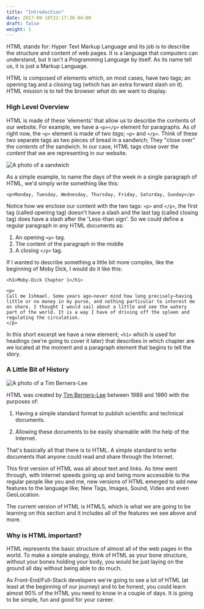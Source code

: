 ```yaml
---
title: "Introduction"
date: 2017-09-10T22:17:38-04:00
draft: false
weight: 1
---
```


HTML stands for:
<span class="bold">H</span>yper
<span class="bold">T</span>ext
<span class="bold">M</span>arkup
<span class="bold">L</span>anguage and its job is to describe
the structure and content of web pages.
It is a language that computers can understand, but it isn't a
Programming Language by itself. As its name tell us, it is just a Markup Language.

HTML is composed of elements which, on most cases, have two tags; an opening
tag and a closing tag (which has an extra forward slash on it). HTML mission
is to tell the browser *what* do we want to display.

### High Level Overview

HTML is made of these 'elements' that allow us to describe the
contents of our website. For example, we have a `<p></p>` element for paragraphs.
As of right now, the `<p>` element is made of two *tags*; `<p>` and `</p>`.
Think of these two separate
tags as two pieces of bread in a sandwich; They "close over" the
*contents* of the sandwich. In our case, HTML tags close over the *content*
 that we are representing in our website.

![A photo of a sandwich](sandwich.jpg?width=60%)

As a simple example, to name the days of the week in a single paragraph of HTML,
we'd simply write something like this:

    <p>Monday, Tuesday, Wednesday, Thursday, Friday, Saturday, Sunday</p>

Notice how we enclose our content with the two tags:
`<p>` and `</p>`, the first tag (called opening tag) doesn't have a slash
and the last tag (called closing tag) does have a slash after the
'Less-than sign'. So we could define a regular paragraph in any HTML documents as:

1. An opening `<p>` tag.
2. The content of the paragraph in the middle
3. A closing `</p>` tag.

If I wanted to describe something a little bit more complex, like the beginning
of Moby Dick, I would do it like this:

    <h1>Moby-Dick Chapter 1</h1>

    <p>
    Call me Ishmael. Some years ago—never mind how long precisely—having little or no money in my purse, and nothing particular to interest me on shore, I thought I would sail about a little and see the watery part of the world. It is a way I have of driving off the spleen and regulating the circulation.
    </p>

In this short excerpt we have a new element; `<h1>` which is used for headings
(we're going to cover it later) that describes in which chapter
are we located at the moment and a paragraph element that begins to tell the story.

### A Little Bit of History

![A photo of a Tim Berners-Lee](tim.jpg?width=60%)

HTML was created by [Tim Berners-Lee](https://en.wikipedia.org/wiki/Tim_Berners-Lee)
between 1989 and 1990 with the purposes of:

1. Having a simple standard format to publish scientific and technical documents.

2. Allowing these documents to be easily shareable with the help of the
Internet.

That's basically all that there is to HTML. A simple standard to write documents
that anyone could read and share through the Internet.

This first version of HTML was all about text and links. As time went through,
with Internet speeds going up and being more accessible to the regular people like
you and me, new versions of HTML emerged to add new features to the language
like; New Tags, Images, Sound, Video and even GeoLocation.

The current version of HTML is HTML5, which is what we are going to be learning
on this section and it includes all of the features we see above and more.

### Why is HTML important?

HTML represents the basic structure of almost all of the web pages in the world.
To make a simple analogy, think of HTML as your bone structure, without
your bones holding your body, you would be just laying on the ground all day
without being able to do much.

As Front-End/Full-Stack developers we're going to see a lot of HTML (at least
at the beginning of our journey) and to be honest, you could learn almost 90%
of the HTML you need to know in a couple of days. It is going to be simple,
fun and good for your career.
